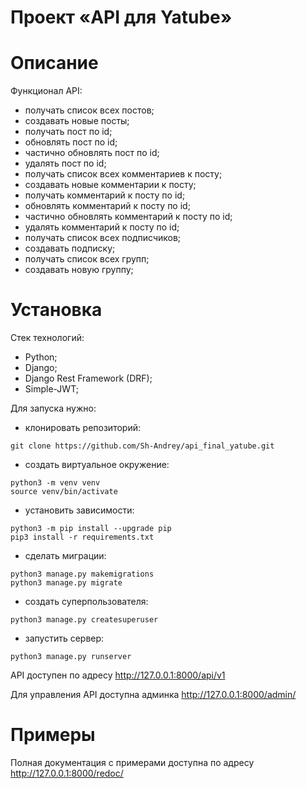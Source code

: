 
# Проект «API для Yatube»

# Описание

Функционал API:
- получать список всех постов;
- создавать новые посты;
- получать пост по id;
- обновлять пост по id;
- частично обновлять пост по id;
- удалять пост по id;
- получать список всех комментариев к посту;
- создавать новые комментарии к посту;
- получать комментарий к посту по id;
- обновлять комментарий к посту по id;
- частично обновлять комментарий к посту по id;
- удалять комментарий к посту по id;
- получать список всех подписчиков;
- создавать подписку;
- получать список всех групп;
- создавать новую группу;      

# Установка

Стек технологий:
- Python;
- Django;
- Django Rest Framework (DRF);
- Simple-JWT;

Для запуска нужно:
- клонировать репозиторий:
```
git clone https://github.com/Sh-Andrey/api_final_yatube.git
```  
- создать виртуальное окружение:
```
python3 -m venv venv
source venv/bin/activate
```
- установить зависимости:
```
python3 -m pip install --upgrade pip
pip3 install -r requirements.txt
```
- сделать миграции:
```
python3 manage.py makemigrations
python3 manage.py migrate
```
- cоздать суперпользователя:
```
python3 manage.py createsuperuser
```
- запустить сервер:
```
python3 manage.py runserver
```

API доступен по адресу http://127.0.0.1:8000/api/v1

Для управления API доступна админка http://127.0.0.1:8000/admin/

# Примеры

Полная документация c примерами доступна по адресу http://127.0.0.1:8000/redoc/
